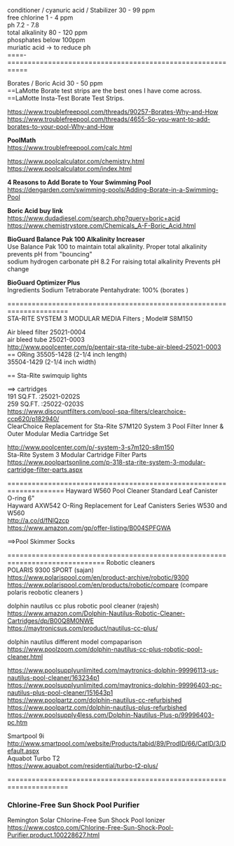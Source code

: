 

conditioner /  cyanuric acid /  Stabilizer  30 - 99 ppm    
free  chlorine   1 - 4 ppm    
ph   7.2  - 7.8   
total alkalinity   80 - 120 ppm   
phosphates   below  100ppm  
muriatic acid  ->  to reduce ph   
====-===========================================================  

Borates / Boric Acid   30 - 50 ppm    
==LaMotte Borate test strips are the best ones I have come across.    
==LaMotte Insta-Test Borate Test Strips.   

https://www.troublefreepool.com/threads/90257-Borates-Why-and-How    
https://www.troublefreepool.com/threads/4655-So-you-want-to-add-borates-to-your-pool-Why-and-How    

**PoolMath**   
https://www.troublefreepool.com/calc.html   

https://www.poolcalculator.com/chemistry.html    
https://www.poolcalculator.com/index.html   


**4 Reasons to Add Borate to Your Swimming Pool**       
https://dengarden.com/swimming-pools/Adding-Borate-in-a-Swimming-Pool    

**Boric Acid buy link**   
https://www.dudadiesel.com/search.php?query=boric+acid     
https://www.chemistrystore.com/Chemicals_A-F-Boric_Acid.html    






**BioGuard Balance Pak 100 Alkalinity Increaser**   
Use Balance Pak 100 to maintain total alkalinity. Proper total alkalinity prevents pH from "bouncing"    
sodium hydrogen carbonate   pH 8.2 For raising total alkalinity Prevents pH change 

**BioGuard Optimizer Plus**   
Ingredients
Sodium Tetraborate Pentahydrate: 100%    (borates )

=====================================================================     
STA-RITE SYSTEM 3 MODULAR MEDIA Filters ; Model# S8M150 
   
Air bleed filter  25021-0004       
air bleed tube   25021-0003       
http://www.poolcenter.com/p/pentair-sta-rite-tube-air-bleed-25021-0003         
== ORing  35505-1428  (2-1/4  inch length)      
          35504-1429  (2-1/4  inch width)   
         
== Sta-Rite swimquip  lights       
     
==> cartridges     
    191 SQ.FT. :25021-0202S    
    259 SQ.FT. :25022-0203S    
https://www.discountfilters.com/pool-spa-filters/clearchoice-ccp620/p182940/        
ClearChoice Replacement for Sta-Rite S7M120 System 3 Pool Filter Inner & Outer Modular Media Cartridge Set    

http://www.poolcenter.com/p/-system-3-s7m120-s8m150       
 Sta-Rite System 3 Modular Cartridge Filter Parts    
 https://www.poolpartsonline.com/p-318-sta-rite-system-3-modular-cartridge-filter-parts.aspx    
     
          
    
====================================================================
Hayward W560 Pool Cleaner Standard Leaf Canister     
O-ring 6"   
Hayward AXW542 O-Ring Replacement for Leaf Canisters Series W530 and W560      
http://a.co/d/fNlQzcp    
 https://www.amazon.com/gp/offer-listing/B004SPFGWA  

==>Pool Skimmer Socks    
 
  
==============================================================================
  Robotic cleaners     
  POLARIS 9300 SPORT     (sajan)    
  https://www.polarispool.com/en/product-archive/robotic/9300      
  https://www.polarispool.com/en/products/robotic/compare  (compare polaris reobotic cleaners )       
  
  dolphin nautilus cc plus robotic pool cleaner (rajesh)   
  https://www.amazon.com/Dolphin-Nautilus-Robotic-Cleaner-Cartridges/dp/B00Q8M0NWE   
  https://maytronicsus.com/product/nautilus-cc-plus/    
  
 dolphin nautilus  different model compaparison     
https://www.poolzoom.com/dolphin-nautilus-cc-plus-robotic-pool-cleaner.html       
      
https://www.poolsupplyunlimited.com/maytronics-dolphin-99996113-us-nautilus-pool-cleaner/163234p1        
https://www.poolsupplyunlimited.com/maytronics-dolphin-99996403-pc-nautilus-plus-pool-cleaner/151643p1     
https://www.poolpartz.com/dolphin-nautilus-cc-refurbished           
https://www.poolpartz.com/dolphin-nautilus-plus-refurbished         
https://www.poolsupply4less.com/Dolphin-Nautilus-Plus-p/99996403-pc.htm    



   Smartpool 9i      
   http://www.smartpool.com/website/Products/tabid/89/ProdID/66/CatID/3/Default.aspx    
   Aquabot Turbo T2   
   https://www.aquabot.com/residential/turbo-t2-plus/    
   
   =====================================================================
   
 ### Chlorine-Free Sun Shock Pool Purifier 
 Remington Solar Chlorine-Free Sun Shock Pool Ionizer    
 https://www.costco.com/Chlorine-Free-Sun-Shock-Pool-Purifier.product.100228627.html    
       
      
     
          

   
